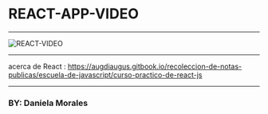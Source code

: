 # REACT-APP-VIDEO

------------------------------------

<img src="https://i.ibb.co/8xB0Ygq/REACT-VIDEO.png" alt="REACT-VIDEO" border="0">

------------------------------------

acerca de React :  https://augdiaugus.gitbook.io/recoleccion-de-notas-publicas/escuela-de-javascript/curso-practico-de-react-js

------------------------------------


### BY: Daniela Morales

